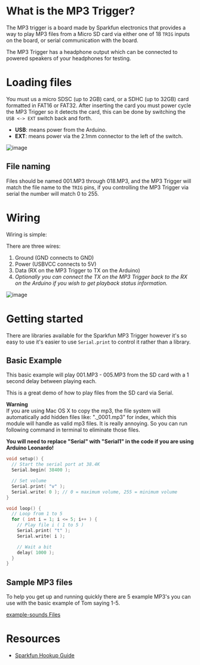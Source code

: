 # What is the MP3 Trigger?
The MP3 trigger is a board made by Sparkfun electronics that provides a way to play MP3 files from a Micro SD card via either one of 18 `TRIG` inputs on the board, or serial communication with the board.

The MP3 Trigger has a headphone output which can be connected to powered speakers of your headphones for testing.

# Loading files
You must us a micro SDSC (up to 2GB) card, or a SDHC (up to 32GB) card formatted in FAT16 or FAT32. After inserting the card you must power cycle the MP3 Trigger so it detects the card, this can be done by switching the `USB <-> EXT` switch back and forth.

- **USB**: means power from the Arduino.
- **EXT**: means power via the 2.1mm connector to the left of the switch.

![image](https://github.com/creativetechnologylab/physicalComputingTutorials/assets/64136454/b61abecc-e3cd-4724-b911-854874a2b29c)


## File naming
Files should be named 001.MP3 through 018.MP3, and the MP3 Trigger will match the file name to the `TRIG` pins, if you controlling the MP3 Trigger via serial the number will match 0 to 255.

# Wiring
Wiring is simple:

There are three wires:

1. Ground (GND connects to GND)
2. Power (USBVCC connects to 5V)
3. Data (RX on the MP3 Trigger to TX on the Arduino)
4. _Optionally you can connect the TX on the MP3 Trigger back to the RX on the Arduino if you wish to get playback status information._

![image](https://github.com/creativetechnologylab/physicalComputingTutorials/assets/64136454/f8198133-5cf4-4304-89e3-8bae5e92ab5f)


# Getting started
There are libraries available for the Sparkfun MP3 Trigger however it's so easy to use it's easier to use `Serial.print` to control it rather than a library.

## Basic Example
This basic example will play 001.MP3 - 005.MP3 from the SD card with a 1 second delay between playing each.

This is a great demo of how to play files from the SD card via Serial.

<p class="callout warning"> <b>Warning </b><br / >If you are using Mac OS X to copy the mp3, the file system will automatically add hidden files like: "._0001.mp3" for index, which this module will handle as valid mp3 files. It is really annoying. So you can run following command in terminal to eliminate those files.<br / >
</p>


**You will need to replace "Serial" with "Serial1" in the code if you are using Arduino Leonardo!**
````c++
void setup() {
  // Start the serial port at 38.4K
  Serial.begin( 38400 ); 

  // Set volume
  Serial.print( "v" );
  Serial.write( 0 ); // 0 = maximum volume, 255 = minimum volume
}

void loop() {
  // Loop from 1 to 5
  for ( int i = 1; i <= 5; i++ ) {
    // Play file i ( 1 to 5 )
    Serial.print( "t" );
    Serial.write( i );

    // Wait a bit
    delay( 1000 );
  }
}
````


## Sample MP3 files
To help you get up and running quickly there are 5 example MP3's you can use with the basic example of Tom saying 1-5.

[example-sounds Files](https://github.com/creativetechnologylab/physicalComputingTutorials/tree/main/additional%20resources)


# Resources

- [Sparkfun Hookup Guide](https://learn.sparkfun.com/tutorials/mp3-trigger-hookup-guide-v24)

